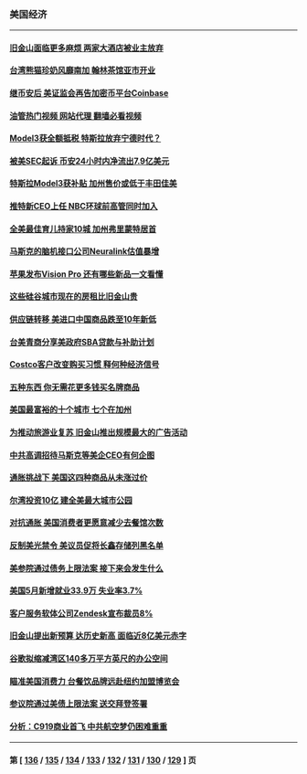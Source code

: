 ### 美国经济
---
#### [旧金山面临更多麻烦 两家大酒店被业主放弃](../../pages/ncid1078158/n14011511.md?06072045) 
#### [台湾熊猫珍奶风靡南加 翰林茶馆亚市开业](../../pages/ncid1078158/n14011358.md?06072045) 
#### [继币安后 美证监会再告加密币平台Coinbase](../../pages/ncid1078158/n14011274.md?06072045) 
#### [油管热门视频 网站代理 翻墙必看视频](http://138.2.39.72:81/youtube.html?epic-marker?06072045)
#### [Model3获全额抵税 特斯拉放弃宁德时代？](../../pages/ncid1078158/n14011278.md?06072045) 
#### [被美SEC起诉 币安24小时内净流出7.9亿美元](../../pages/ncid1078158/n14011288.md?06072045) 
#### [特斯拉Model3获补贴 加州售价或低于丰田佳美](../../pages/ncid1078158/n14011159.md?06072045) 
#### [推特新CEO上任 NBC环球前高管同时加入](../../pages/ncid1078158/n14011020.md?06072045) 
#### [全美最佳育儿持家10城 加州弗里蒙特居首](../../pages/ncid1078158/n14010672.md?06072045) 
#### [马斯克的脑机接口公司Neuralink估值暴增](../../pages/ncid1078158/n14010581.md?06072045) 
#### [苹果发布Vision Pro 还有哪些新品一文看懂](../../pages/ncid1078158/n14010535.md?06072045) 
#### [这些硅谷城市现在的房租比旧金山贵](../../pages/ncid1078158/n14010154.md?06072045) 
#### [供应链转移 美进口中国商品跌至10年新低](../../pages/ncid1078158/n14009843.md?06072045) 
#### [台美青商分享美政府SBA贷款与补助计划](../../pages/ncid1078158/n14009900.md?06072045) 
#### [Costco客户改变购买习惯 释何种经济信号](../../pages/ncid1078158/n14009463.md?06072045) 
#### [五种东西 你无需花更多钱买名牌商品](../../pages/ncid1078158/n14009026.md?06072045) 
#### [美国最富裕的十个城市 七个在加州](../../pages/ncid1078158/n14009152.md?06072045) 
#### [为推动旅游业复苏 旧金山推出规模最大的广告活动](../../pages/ncid1078158/n14009230.md?06072045) 
#### [中共高调招待马斯克等美企CEO有何企图](../../pages/ncid1078158/n14009040.md?06072045) 
#### [通胀挑战下 美国这四种商品从未涨过价](../../pages/ncid1078158/n14009059.md?06072045) 
#### [尔湾投资10亿 建全美最大城市公园](../../pages/ncid1078158/n14009083.md?06072045) 
#### [对抗通胀 美国消费者更愿意减少去餐馆次数](../../pages/ncid1078158/n14009029.md?06072045) 
#### [反制美光禁令 美议员促将长鑫存储列黑名单](../../pages/ncid1078158/n14009028.md?06072045) 
#### [美参院通过债务上限法案 接下来会发生什么](../../pages/ncid1078158/n14008913.md?06072045) 
#### [美国5月新增就业33.9万 失业率3.7%](../../pages/ncid1078158/n14008910.md?06072045) 
#### [客户服务软体公司Zendesk宣布裁员8%](../../pages/ncid1078158/n14008701.md?06072045) 
#### [旧金山提出新预算 达历史新高 面临近8亿美元赤字](../../pages/ncid1078158/n14008684.md?06072045) 
#### [谷歌拟缩减湾区140多万平方英尺的办公空间](../../pages/ncid1078158/n14008678.md?06072045) 
#### [瞄准美国消费力 台餐饮品牌远赴纽约加盟博览会](../../pages/ncid1078158/n14008555.md?06072045) 
#### [参议院通过美债上限法案 送交拜登签署](../../pages/ncid1078158/n14008474.md?06072045) 
#### [分析：C919商业首飞 中共航空梦仍困难重重](../../pages/ncid1078158/n14008296.md?06072045) 

---
#### 第 [ [136](./136.md?06072045) / [135](./135.md?06072045) / [134](./134.md?06072045) / [133](./133.md?06072045) / [132](./132.md?06072045) / [131](./131.md?06072045) / [130](./130.md?06072045) / [129](./129.md?06072045) ] 页
